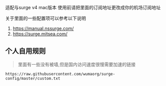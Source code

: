 适配与surge v4 mac版本
使用前请把里面的订阅地址更改成你的机场订阅地址

关于里面的一些配置项可以参考以下说明
1. https://manual.nssurge.com/
2. https://surge.mitsea.com/

## 个人自用规则
> 里面有一些没有被墙,但是国内访问速度很慢需要加速的链接
```
https://raw.githubusercontent.com/wumaorg/surge-config/master/custom.txt
```